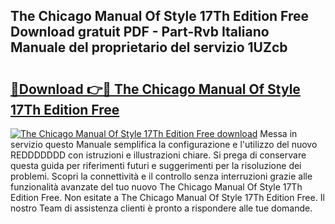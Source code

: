 ## The Chicago Manual Of Style 17Th Edition Free Download gratuit PDF - Part-Rvb Italiano Manuale del proprietario del servizio 1UZcb

# <h2><a href="http://dfev04b.blite.top/?on=The+Chicago+Manual+Of+Style+17Th+Edition+Free">🔗Download 👉🔴 The Chicago Manual Of Style 17Th Edition Free</a></h2>

[![The Chicago Manual Of Style 17Th Edition Free download](https://i.imgur.com/lujVjoI.png)](http://dfev04b.blite.top/?on=The+Chicago+Manual+Of+Style+17Th+Edition+Free)
Messa in servizio questo Manuale semplifica la configurazione e l'utilizzo del nuovo REDDDDDDD con istruzioni e illustrazioni chiare. Si prega di conservare questa guida per riferimenti futuri e suggerimenti per la risoluzione dei problemi. Scopri la connettività e il controllo senza interruzioni grazie alle funzionalità avanzate del tuo nuovo The Chicago Manual Of Style 17Th Edition Free. Non esitate a The Chicago Manual Of Style 17Th Edition Free. Il nostro Team di assistenza clienti è pronto a rispondere alle tue domande.
